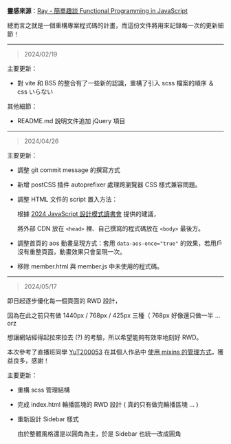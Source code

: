 **靈感來源**：[Ray - 簡單趣談 Functional Programming in JavaScript](https://israynotarray.com/javascript/20211219/3830068067/)

總而言之就是一個重構專案程式碼的計畫，而這份文件將用來記錄每一次的更新細節！

***

> 2024/02/19

主要更新：

+ 對 vite 和 BS5 的整合有了一些新的認識，重構了引入 scss 檔案的順序 ＆ css いらない

其他細節：

+ README.md 說明文件追加 jQuery 項目

---

> 2024/04/26

主要更新：

+ 調整 git commit message 的撰寫方式

+ 新增 postCSS 插件 autoprefixer 處理跨瀏覽器 CSS 樣式兼容問題。

+ 調整 HTML 文件的 script 置入方法：

  根據 [2024 JavaScript 設計模式讀書會](https://hackmd.io/@5PM91gxyT5e7zJTwXEfaxw/javasrcipt-pattern/%2FdupTIiQSRiOo8AZ8lhIcow) 提供的建議，

  將外部 CDN 放在 `<head>` 裡、自己撰寫的程式碼放在 `<body>` 最後方。

+ 調整首頁的 aos 動畫呈現方式：套用 `data-aos-once="true"` 的效果，若用戶沒有重整頁面，動畫效果只會呈現一次。

+ 移除 member.html 與 member.js 中未使用的程式碼。

---

> 2024/05/17

即日起逐步優化每一個頁面的 RWD 設計，

因為在此之前只有做 1440px / 768px / 425px 三種（ 768px 好像還只做一半 ... orz

想讓網站經得起拉來拉去 (?) 的考驗，所以希望能夠有效率地刻好 RWD。

本次參考了直播班同學 [YuT200053](https://github.com/YuT200053) 在其個人作品中 [使用 mixins 的管理方式](https://github.com/YuT200053/Journey-into-the-Forest/blob/main/src/assets/helpers/_mixin.scss)，獲益良多，感謝！

主要更新：

+ 重構 scss 管理結構

+ 完成 index.html 輪播區塊的 RWD 設計 ( 真的只有做完輪播區塊 ... )

+ 重新設計 Sidebar 樣式

  由於整體風格還是以圓角為主，於是 Sidebar 也統一改成圓角